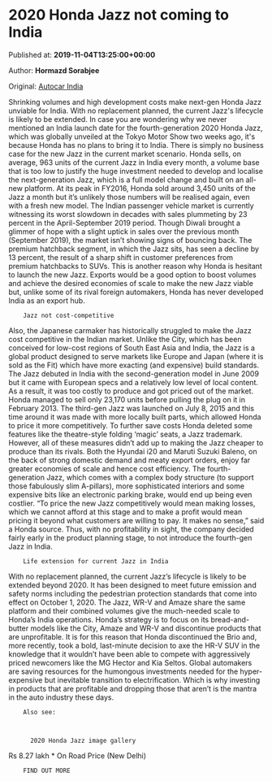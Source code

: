 
# 2020 Honda Jazz not coming to India

Published at: **2019-11-04T13:25:00+00:00**

Author: **Hormazd Sorabjee**

Original: [Autocar India](https://www.autocarindia.com/car-news/2020-honda-jazz-not-coming-to-india-414735)

Shrinking volumes and high development costs make next-gen Honda Jazz unviable for India. With no replacement planned, the current Jazz's lifecycle is likely to be extended.
In case you are wondering why we never mentioned an India launch date for the fourth-generation 2020 Honda Jazz, which was globally unveiled at the Tokyo Motor Show two weeks ago, it's because Honda has no plans to bring it to India. There is simply no business case for the new Jazz in the current market scenario.
Honda sells, on average, 963 units of the current Jazz in India every month, a volume base that is too low to justify the huge investment needed to develop and localise the next-generation Jazz, which is a full model change and built on an all-new platform. At its peak in FY2016, Honda sold around 3,450 units of the Jazz a month but it’s unlikely those numbers will be realised again, even with a fresh new model.
The Indian passenger vehicle market is currently witnessing its worst slowdown in decades with sales plummeting by 23 percent in the April-September 2019 period. Though Diwali brought a glimmer of hope with a slight uptick in sales over the previous month (September 2019), the market isn’t showing signs of bouncing back. The premium hatchback segment, in which the Jazz sits, has seen a decline by 13 percent, the result of a sharp shift in customer preferences from premium hatchbacks to SUVs. This is another reason why Honda is hesitant to launch the new Jazz.
Exports would be a good option to boost volumes and achieve the desired economies of scale to make the new Jazz viable but, unlike some of its rival foreign automakers, Honda has never developed India as an export hub.

        Jazz not cost-competitive
      
Also, the Japanese carmaker has historically struggled to make the Jazz cost competitive in the Indian market. Unlike the City, which has been conceived for low-cost regions of South East Asia and India, the Jazz is a global product designed to serve markets like Europe and Japan (where it is sold as the Fit) which have more exacting (and expensive) build standards.
The Jazz debuted in India with the second-generation model in June 2009 but it came with European specs and a relatively low level of local content. As a result, it was too costly to produce and got priced out of the market. Honda managed to sell only 23,170 units before pulling the plug on it in February 2013.
The third-gen Jazz was launched on July 8, 2015 and this time around it was made with more locally built parts, which allowed Honda to price it more competitively. To further save costs Honda deleted some features like the theatre-style folding ‘magic’ seats, a Jazz trademark. However, all of these measures didn’t add up to making the Jazz cheaper to produce than its rivals. Both the Hyundai i20 and Maruti Suzuki Baleno, on the back of strong domestic demand and meaty export orders, enjoy far greater economies of scale and hence cost efficiency.
The fourth-generation Jazz, which comes with a complex body structure (to support those fabulously slim A-pillars), more sophisticated interiors and some expensive bits like an electronic parking brake, would end up being even costlier. “To price the new Jazz competitively would mean making losses, which we cannot afford at this stage and to make a profit would mean pricing it beyond what customers are willing to pay. It makes no sense,” said a Honda source. Thus, with no profitability in sight, the company decided fairly early in the product planning stage, to not introduce the fourth-gen Jazz in India.

        Life extension for current Jazz in India
      
With no replacement planned, the current Jazz’s lifecycle is likely to be extended beyond 2020. It has been designed to meet future emission and safety norms including the pedestrian protection standards that come into effect on October 1, 2020. The Jazz, WR-V and Amaze share the same platform and their combined volumes give the much-needed scale to Honda’s India operations.
Honda’s strategy is to focus on its bread-and-butter models like the City, Amaze and WR-V and discontinue products that are unprofitable. It is for this reason that Honda discontinued the Brio and, more recently, took a bold, last-minute decision to axe the HR-V SUV in the knowledge that it wouldn’t have been able to compete with aggressively priced newcomers like the MG Hector and Kia Seltos.
Global automakers are saving resources for the humongous investments needed for the hyper-expensive but inevitable transition to electrification. Which is why investing in products that are profitable and dropping those that aren’t is the mantra in the auto industry these days.

        Also see:
      

        
          2020 Honda Jazz image gallery
        
      
Rs 8.27 lakh * On Road Price (New Delhi)

        FIND OUT MORE
      
